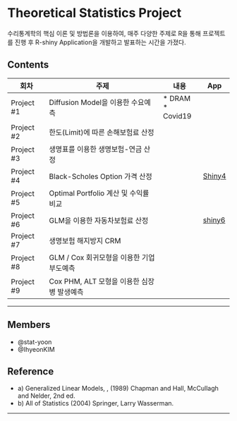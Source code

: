 # Theoretical Statistics Project 

수리통계학의 핵심 이론 및 방법론을 이용하여, 매주 다양한 주제로 R을 통해 프로젝트를 진행 후 R-shiny Application을 개발하고 발표하는 시간을 가졌다. 



## Contents


 회차 | 주제 | 내용 | App |
| ------ | -- | -- |-----------|
| Project #1 | Diffusion Model을 이용한 수요예측 | * DRAM <br>* Covid19  |  |
| Project #2 | 한도(Limit)에 따른 손해보험료 산정 |  |  |
| Project #3 | 생명표를 이용한 생명보험-연금 산정  |  |  |
| Project #4 | Black-Scholes Option 가격 산정 |  | [Shiny4]( https://2hyeon.shinyapps.io/asian_option_price/) |
| Project #5 | Optimal Portfolio 계산 및 수익률 비교  |  |  |
| Project #6 | GLM을 이용한 자동차보험료 산정 |  | [shiny6](https://2hyeon.shinyapps.io/Car_Insurance/?_ga=2.231842646.890041282.1646883062-891940177.1646883062) |
| Project #7 | 생명보험 해지방지 CRM |  |  |
| Project #8 | GLM / Cox 회귀모형을 이용한 기업부도예측 |  |  |
| Project #9 | Cox PHM, ALT 모형을 이용한 심장병 발생예측 |  |  |


*** 

## Members
* @stat-yoon
* @IhyeonKIM

## Reference

* a)  Generalized Linear Models, , (1989) Chapman and Hall, McCullagh and Nelder,  2nd ed.
* b)  All of Statistics (2004) Springer, Larry Wasserman.

***


